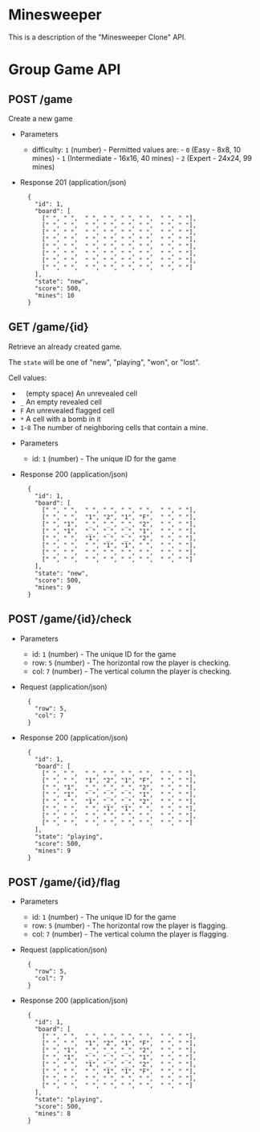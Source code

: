 # Minesweeper

This is a description of the "Minesweeper Clone" API.

# Group Game API

## POST /game

Create a new game

+ Parameters
  + difficulty: `1` (number) - Permitted values are:
        - `0` (Easy - 8x8, 10 mines)
        - `1` (Intermediate - 16x16, 40 mines)
        - `2` (Expert - 24x24, 99 mines)

+ Response 201 (application/json)

        {
          "id": 1,
          "board": [
            [" ", " ",  " ", " ", " ", " ",  " ", " "],
            [" ", " ",  " ", " ", " ", " ",  " ", " "],
            [" ", " ",  " ", " ", " ", " ",  " ", " "],
            [" ", " ",  " ", " ", " ", " ",  " ", " "],
            [" ", " ",  " ", " ", " ", " ",  " ", " "],
            [" ", " ",  " ", " ", " ", " ",  " ", " "],
            [" ", " ",  " ", " ", " ", " ",  " ", " "],
            [" ", " ",  " ", " ", " ", " ",  " ", " "]
          ],
          "state": "new",
          "score": 500,
          "mines": 10
        }

## GET /game/{id}

Retrieve an already created game.

The `state` will be one of "new", "playing", "won", or "lost".

Cell values:

- ` ` (empty space) An unrevealed cell
- `_` An empty revealed cell
- `F` An unrevealed flagged cell
- `*` A cell with a bomb in it
- `1`-`8` The number of neighboring cells that contain a mine.

+ Parameters
  + id: `1` (number) - The unique ID for the game

+ Response 200 (application/json)

        {
          "id": 1,
          "board": [
            [" ", " ",  " ", " ", " ", " ",  " ", " "],
            [" ", " ",  "1", "2", "1", "F",  " ", " "],
            [" ", "1",  "_", "_", "_", "2",  " ", " "],
            [" ", "1",  "_", "_", "_", "1",  " ", " "],
            [" ", " ",  "1", "_", "_", "2",  " ", " "],
            [" ", " ",  " ", "1", "1", " ",  " ", " "],
            [" ", " ",  " ", " ", " ", " ",  " ", " "],
            [" ", " ",  " ", " ", " ", " ",  " ", " "]
          ],
          "state": "new",
          "score": 500,
          "mines": 9
        }

## POST /game/{id}/check

+ Parameters
  + id: `1` (number) - The unique ID for the game
  + row: `5` (number) - The horizontal row the player is checking.
  + col: `7` (number) - The vertical column the player is checking.

+ Request (application/json)

        {
          "row": 5,
          "col": 7
        }

+ Response 200 (application/json)

        {
          "id": 1,
          "board": [
            [" ", " ",  " ", " ", " ", " ",  " ", " "],
            [" ", " ",  "1", "2", "1", "F",  " ", " "],
            [" ", "1",  "_", "_", "_", "2",  " ", " "],
            [" ", "1",  "_", "_", "_", "1",  " ", " "],
            [" ", " ",  "1", "_", "_", "2",  " ", " "],
            [" ", " ",  " ", "1", "1", " ",  " ", " "],
            [" ", " ",  " ", " ", " ", " ",  " ", " "],
            [" ", " ",  " ", " ", " ", " ",  " ", " "]
          ],
          "state": "playing",
          "score": 500,
          "mines": 9
        }

## POST /game/{id}/flag

+ Parameters
  + id: `1` (number) - The unique ID for the game
  + row: `5` (number) - The horizontal row the player is flagging.
  + col: `7` (number) - The vertical column the player is flagging.

+ Request (application/json)

        {
          "row": 5,
          "col": 7
        }

+ Response 200 (application/json)

        {
          "id": 1,
          "board": [
            [" ", " ",  " ", " ", " ", " ",  " ", " "],
            [" ", " ",  "1", "2", "1", "F",  " ", " "],
            [" ", "1",  "_", "_", "_", "2",  " ", " "],
            [" ", "1",  "_", "_", "_", "1",  " ", " "],
            [" ", " ",  "1", "_", "_", "2",  " ", " "],
            [" ", " ",  " ", "1", "1", "F",  " ", " "],
            [" ", " ",  " ", " ", " ", " ",  " ", " "],
            [" ", " ",  " ", " ", " ", " ",  " ", " "]
          ],
          "state": "playing",
          "score": 500,
          "mines": 8
        }
